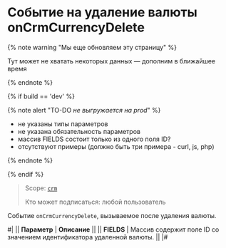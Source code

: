# Событие на удаление валюты onCrmCurrencyDelete

{% note warning "Мы еще обновляем эту страницу" %}

Тут может не хватать некоторых данных — дополним в ближайшее время

{% endnote %}

{% if build == 'dev' %}

{% note alert "TO-DO _не выгружается на prod_" %}

- не указаны типы параметров
- не указана обязательность параметров
- массив FIELDS состоит только из одного поля ID?
- отсутствуют примеры (должно быть три примера - curl, js, php)

{% endnote %}

{% endif %}

> Scope: [`crm`](../../../scopes/permissions.md)
>
> Кто может подписаться: любой пользователь

Событие `onCrmCurrencyDelete`, вызываемое после удаления валюты.

#|
|| **Параметр** | **Описание** ||
|| **FIELDS** | Массив содержит поле ID со значением идентификатора удаленной валюты. ||
|#